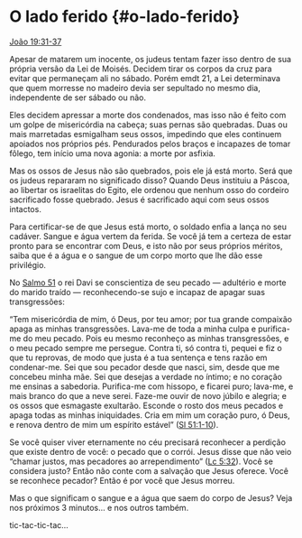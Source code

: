 # O lado ferido {#o-lado-ferido}

[João 19:31-37](http://bibliaonline.com.br/acf/jo/19/31-37)

Apesar de matarem um inocente, os judeus tentam fazer isso dentro de sua própria versão da Lei de Moisés. Decidem tirar os corpos da cruz para evitar que permaneçam ali no sábado. Porém emdt 21, a Lei determinava que quem morresse no madeiro devia ser sepultado no mesmo dia, independente de ser sábado ou não.

Eles decidem apressar a morte dos condenados, mas isso não é feito com um golpe de misericórdia na cabeça; suas pernas são quebradas. Duas ou mais marretadas esmigalham seus ossos, impedindo que eles continuem apoiados nos próprios pés. Pendurados pelos braços e incapazes de tomar fôlego, tem início uma nova agonia: a morte por asfixia.

Mas os ossos de Jesus não são quebrados, pois ele já está morto. Será que os judeus repararam no significado disso? Quando Deus instituiu a Páscoa, ao libertar os israelitas do Egito, ele ordenou que nenhum osso do cordeiro sacrificado fosse quebrado. Jesus é sacrificado aqui com seus ossos intactos.

Para certificar-se de que Jesus está morto, o soldado enfia a lança no seu cadáver. Sangue e água vertem da ferida. Se você já tem a certeza de estar pronto para se encontrar com Deus, e isto não por seus próprios méritos, saiba que é a água e o sangue de um corpo morto que lhe dão esse privilégio.

No [Salmo 51](http://bibliaonline.com.br/acf/sl/51) o rei Davi se conscientiza de seu pecado — adultério e morte do marido traído — reconhecendo-se sujo e incapaz de apagar suas transgressões:

“Tem misericórdia de mim, ó Deus, por teu amor; por tua grande compaixão apaga as minhas transgressões. Lava-me de toda a minha culpa e purifica-me do meu pecado. Pois eu mesmo reconheço as minhas transgressões, e o meu pecado sempre me persegue. Contra ti, só contra ti, pequei e fiz o que tu reprovas, de modo que justa é a tua sentença e tens razão em condenar-me. Sei que sou pecador desde que nasci, sim, desde que me concebeu minha mãe. Sei que desejas a verdade no íntimo; e no coração me ensinas a sabedoria. Purifica-me com hissopo, e ficarei puro; lava-me, e mais branco do que a neve serei. Faze-me ouvir de novo júbilo e alegria; e os ossos que esmagaste exultarão. Esconde o rosto dos meus pecados e apaga todas as minhas iniquidades. Cria em mim um coração puro, ó Deus, e renova dentro de mim um espírito estável” ([Sl 51:1-10](http://bibliaonline.com.br/acf/sl/51/1-10)).

Se você quiser viver eternamente no céu precisará reconhecer a perdição que existe dentro de você: o pecado que o corrói. Jesus disse que não veio “chamar justos, mas pecadores ao arrependimento” ([Lc 5:32](http://bibliaonline.com.br/acf/lc/5/32)). Você se considera justo? Então não conte com a salvação que Jesus oferece. Você se reconhece pecador? Então é por você que Jesus morreu.

Mas o que significam o sangue e a água que saem do corpo de Jesus? Veja nos próximos 3 minutos... e nos outros também.

tic-tac-tic-tac...